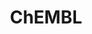 ---
bigquery: https://console.cloud.google.com/bigquery?p=patents-public-data&d=ebi_chembl&page=dataset
citation: '"The ChEMBL database in 2017." Anna Gaulton, Anne Hersey, Michał Nowotka,
  A Patrícia Bento, Jon Chambers, David Mendez, Prudence Mutowo, Francis Atkinson,
  Louisa J Bellis, Elena Cibrián-Uhalte, Mark Davies, Nathan Dedman, Anneli Karlsson,
  María Paula Magariños, John P Overington, George Papadatos, Ines Smit, Andrew R
  Leach Nucleic acids Research (2017) 45 (Database Issue), D945-D954'
contributors: European Bioinformatics Institute
cost: None
description: ChEMBL Data is a manually curated database of small molecules used in
  drug discovery, including information about existing patented drugs.
documentation: 'schema: https://www.ebi.ac.uk/chembl/db_schema


  '
last_edit: 04/12/2022, 11:40:36
location: https://console.cloud.google.com/marketplace/product/google_patents_public_datasets/chembl
maintained_by: EMBL-EBI, an outstation of European Molecular Biology Laboratory
related_publications: '

  ChEMBL: towards direct deposition of bioassay data.


  Mendez D, Gaulton A, Bento AP, Chambers J, De Veij M, Félix E, Magariños MP, Mosquera
  JF, Mutowo P, Nowotka M, Gordillo-Marañón M, Hunter F, Junco L, Mugumbate G, Rodriguez-Lopez
  M, Atkinson F, Bosc N, Radoux CJ, Segura-Cabrera A, Hersey A, Leach AR.


  — Nucleic Acids Res. 2019; 47(D1):D930-D940. doi: 10.1093/nar/gky1075

  '
schema_fields:
- end_position
- hba_lipinski
- assay_param_id
- protein_class_desc
- start_position
- l2
- ref_id
- sequence_md5sum
- mol_irac_id
- formulation_id
- mol_atc_id
- pathway_id
- src_compound_id
- curation_comment
- direct_interaction
- comments
- src_description
- availability_type
- pref_name
- strength
- go_id
- max_phase_for_ind
- who_extra
- entity_id
- met_comment
- assay_source
- route
- acd_logp
- compsyn_id
- level5
- stem_class
- annotation
- domain_id
- action_type
- active_molregno
- assay_id
- sei
- activity_id
- priority
- cell_source_organism
- alert_name
- mw_monoisotopic
- binding_site_comment
- standard_relation
- parameter_value
- withdrawn_class
- abstract
- last_page
- mecref_id
- assay_strain
- dosage_form
- psa
- actsm_id
- cell_source_tissue
- tid_fixed
- site_id
- chirality
- homologue
- standard_text_value
- metabolite_record_id
- delist_flag
- type
- ridx
- cell_name
- text_value
- lle
- previous_company
- num_ro5_violations
- set_name
- compound_name
- mc_target_name
- rtb
- alert_set_id
- short_name
- units
- doc_id
- comp_go_id
- enzyme_tid
- trade_name
- pubmed_id
- tid
- mol_hrac_id
- drug_record_id
- record_id
- potential_duplicate
- dosed_ingredient
- atc_code
- warning_class
- first_approval
- value
- component_id
- frac_class_id
- log_id
- oc_id
- path
- l8
- co_stem_id
- published_value
- db_source
- cx_logd
- standard_inchi
- cell_source_tax_id
- assay_test_type
- substrate_record_id
- l7
- mol_frac_id
- idx
- assay_type
- l5
- variant_id
- hbd
- hbd_lipinski
- db_version
- job_id
- enzyme_name
- downgraded
- cell_description
- bao_endpoint
- normal_range_max
- normal_range_min
- source
- sequence
- protclasssyn_id
- activity_count
- mc_tax_id
- pathway_key
- full_molformula
- caloha_id
- updated_on
- usan_stem_definition
- updated_by
- syn_type
- prodrug
- patent_id
- mesh_heading
- tissue_id
- cx_most_bpka
- hrac_class_id
- cell_ontology_id
- title
- standard_flag
- hrac_code
- last_active
- ad_type
- standard_units
- site_name
- level4
- uberon_id
- max_phase
- authors
- mw_freebase
- class_type
- level1
- aspect
- chebi_par_id
- mc_organism
- relationship_desc
- relationship
- oral
- pchembl_value
- domain_type
- parent_id
- warning_year
- drugind_id
- ap_id
- le
- acd_most_apka
- submission_date
- publication_number
- issue
- indref_id
- domain_description
- assay_cell_type
- molecule_type
- version
- nda_type
- organism
- ref_type
- cell_id
- protein_class_synonym
- confidence_score
- canonical_smiles
- relation
- bao_id
- usan_substem
- target_type
- usan_year
- frac_code
- ass_cls_map_id
- parameter_type
- ingredient
- rgid
- polymer_flag
- species_group_flag
- warning_description
- relationship_type
- efo_term
- ddd_admr
- source_domain_id
- usan_stem
- inorganic_flag
- country
- warning_country
- level2_description
- sitecomp_id
- withdrawn_country
- predbind_id
- comp_class_id
- accession
- therapeutic_flag
- applicant_full_name
- acd_most_bpka
- bao_format
- label
- warning_id
- assay_desc
- irac_code
- company
- ro3_pass
- parent_type
- src_id
- as_id
- qed_weighted
- molregno
- patent_expire_date
- level4_description
- entity_type
- targrel_id
- black_box_warning
- alogp
- aromatic_rings
- num_alerts
- targcomp_id
- src_assay_id
- clo_id
- molfile
- mutation
- bto_id
- selectivity_comment
- status
- assay_class_id
- related_tid
- assay_tissue
- synonyms
- molecular_species
- res_stem_id
- subgroup
- prediction_method
- patent_no
- metref_id
- src_short_name
- ref_url
- component_synonym
- indication_class
- warning_type
- published_relation
- name
- natural_product
- full_mwt
- confidence
- mesh_id
- standard_value
- heavy_atoms
- first_in_class
- molecular_mechanism
- drug_substance_flag
- helm_notation
- standard_upper_value
- description
- mc_target_accession
- cx_logp
- isoform
- year
- journal
- standard_inchi_key
- orig_description
- cl_lincs_id
- efo_id
- usan_stem_id
- data_validity_comment
- assay_subcellular_fraction
- ddd_value
- active_ingredient
- ddd_comment
- l6
- hba
- cidx
- level3_description
- product_id
- stem
- target_desc
- level1_description
- withdrawn_year
- std_act_id
- l3
- level2
- target_mapping
- compd_id
- met_id
- parent_go_id
- protein_class_id
- drug_product_flag
- smid
- doi
- aidx
- disease_efficacy
- cellosaurus_id
- withdrawn_reason
- tbl
- toid
- qudt_units
- l4
- bei
- ddd_id
- tax_id
- component_type
- mechanism_comment
- acd_logd
- parent_molregno
- biocomp_id
- first_page
- major_class
- chembl_id
- activity_comment
- stat
- smarts
- mec_id
- curated_by
- prod_pat_id
- assay_tax_id
- alert_id
- assay_organism
- approval_date
- compound_key
- upper_value
- class_level
- creation_date
- who_name
- assay_category
- cx_most_apka
- warnref_id
- standard_type
- domain_name
- mechanism_of_action
- met_conversion
- structure_type
- withdrawn_flag
- molsyn_id
- doc_type
- site_residues
- volume
- result_flag
- published_units
- cpd_str_alert_id
- published_type
- l1
- topical
- innovator_company
- uo_units
- mc_target_type
- irac_class_id
- patent_use_code
- num_lipinski_ro5_violations
- parenteral
- level3
- definition
- research_stem
- ddd_units
shortname: chembl
tags:
- biotechnology
- health
- chemical
- bioinformatics
- medical
terms_of_use: CC BY-SA 3.0
title: ChEMBL
uuid: e232a192-965c-4ec9-904c-155b6dfe56c5
---